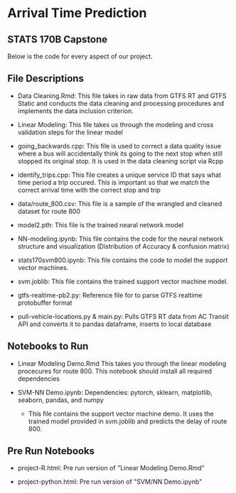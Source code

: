 # Arrival Time Prediction

## STATS 170B Capstone


Below is the code for every aspect of our project.

## File Descriptions

- Data Cleaning.Rmd: This file takes in raw data from GTFS RT and GTFS Static and conducts the data cleaning and processing procedures and implements the data inclusion criterion.

- Linear Modeling: This file takes us through the modeling and cross validation steps for the linear model

- going_backwards.cpp: This file is used to correct a data quality issue where a bus will accidentally think its going to the next stop when still stopped its original stop. It is used in the data cleaning script via Rcpp

- identify_trips.cpp: This file creates a unique service ID that says what time period a trip occured. This is important so that we match the correct arrival time with the correct stop and trip

- data/route_800.csv: This file is a sample of the wrangled and cleaned dataset for route 800

- model2.pth: This file is the trained nearal network model

- NN-modeling.ipynb: This file contains the code for the neural network structure and visualization (Distribution of Accuracy & confusion matrix)

- stats170svm800.ipynb: This file contains the code to model the support vector machines.

- svm.joblib: This file contains the trained support vector machine model.

- gtfs-realtime-pb2.py: Reference file for to parse GTFS realtime protobuffer format

- pull-vehicle-locations.py & main.py: Pulls GTFS RT data from AC Transit API and converts it to pandas dataframe, inserts to local database
 
## Notebooks to Run

- Linear Modeling Demo.Rmd This takes you through the linear modeling procecures for route 800. This notebook should install all required dependencies

- SVM-NN Demo.ipynb: Dependencies: pytorch, sklearn, matplotlib, seaborn, pandas, and numpy
              
     - This file contains the support vector machine demo. It uses the trained model provided in svm.joblib and predicts the delay of route 800.

## Pre Run Notebooks

- project-R.html: Pre run version of "Linear Modeling Demo.Rmd"

- project-python.html: Pre run version of "SVM/NN Demo.ipynb"
